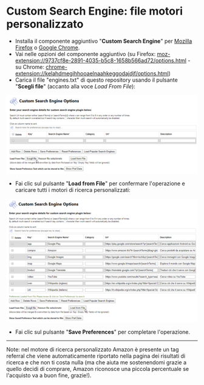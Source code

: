 # Custom Search Engine: file motori personalizzato

- Installa il componente aggiuntivo "**Custom Search Engine**" per [Mozilla Firefox](https://addons.mozilla.org/it/firefox/addon/custom-search-engine/) o [Google Chrome](https://chrome.google.com/webstore/detail/custom-search-engine/kelahdmegihhooaelnaahkeggodajdjf?hl=it).
- Vai nelle opzioni del componente aggiuntivo (su Firefox: [moz-extension://9737cf8e-2891-4035-b5c8-1658b566ad72/options.html](moz-extension://9737cf8e-2891-4035-b5c8-1658b566ad72/options.html) - su Chrome: [chrome-extension://kelahdmegihhooaelnaahkeggodajdjf/options.html](chrome-extension://kelahdmegihhooaelnaahkeggodajdjf/options.html))
- Carica il file "engines.txt" di questo repository usando il pulsante "**Scegli file**" (accanto alla voce *Load From File*):

![](https://raw.githubusercontent.com/gioxx/fxaddons/master/Custom%20Search%20Engine/Load-file.png)

- Fai clic sul pulsante "**Load from File**" per confermare l'operazione e caricare tutti i motori di ricerca personalizzati:

![](https://raw.githubusercontent.com/gioxx/fxaddons/master/Custom%20Search%20Engine/Load-from-file.png)

- Fai clic sul pulsante "**Save Preferences**" per completare l'operazione.

------

Note: nel motore di ricerca personalizzato Amazon è presente un tag referral che viene automaticamente riportato nella pagina dei risultati di ricerca e che non ti costa nulla (ma che aiuta me sostenendomi grazie a quello decidi di comprare, Amazon riconosce una piccola percentuale se l'acquisto va a buon fine, grazie!).

